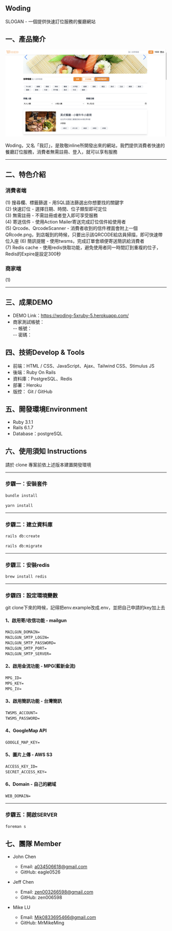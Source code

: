 Woding
------
SLOGAN - 一個提供快速訂位服務的餐廳網站

一、產品簡介
------
![image](/app/assets/images/home_page.png)
      
Woding，又名「我訂」，是致敬inline所開發出來的網站，我們提供消費者快速的餐廳訂位服務，消費者無需註冊、登入，就可以享有服務    


***


二、特色介紹
------
### **消費者端**
(1) 搜尋欄、標籤篩選 - 用SQL語法篩選出你想要找的關鍵字    
(2) 快速訂位 - 選擇日期、時間、位子類型即可定位  
(3) 無需註冊 - 不需註冊或者登入即可享受服務     
(4) 寄送信件 - 使用Action Mailer寄送完成訂位信件給使用者    
(5) Qrcode、QrcodeScanner - 消費者收到的信件裡面會附上一個QRcode.png，到店報到的時候，只要出示該QRCODE給店員掃描，即可快速帶位入座
(6) 簡訊提醒 - 使用twsms，完成訂單會順便寄送簡訊給消費者    
(7) Redis cache - 使用redis快取功能，避免使用者同一時間訂到重複的位子，Redis的Expire是設定300秒 

### **商家端**
(1) 

***

三、成果DEMO
------

- DEMO Link：https://woding-5xruby-5.herokuapp.com/
- 商家測試帳號：  
-- 帳號：   
-- 密碼：   



四、技術Develop & Tools
------

- 前端：HTML / CSS、JavaScript、Ajax、Tailwind CSS、Stimulus JS
- 後端：Ruby On Rails
- 資料庫：PostgreSQL、Redis
- 部署：Heroku
- 版控： Git / GitHub


五、開發環境Environment
------

- Ruby 3.1.1
- Rails 6.1.7
- Database：postgreSQL

六、使用須知 Instructions
------
請於 clone 專案前依上述版本建置開發環境

***

### 步驟一：安裝套件
```md
bundle install
```
```md
yarn install
```
***
### 步驟二：建立資料庫
```md
rails db:create
```
```md
rails db:migrate
```
***
### 步驟三：安裝redis
```md
brew install redis
```

***

### 步驟四：設定環境變數
git clone下來的時候，記得把env.example改成.env，並把自己申請的key加上去

#### 1、啟用寄/收信功能 - mailgun
```md
MAILGUN_DOMAIN=
MAILGUN_SMTP_LOGIN=
MAILGUN_SMTP_PASSWORD=
MAILGUN_SMTP_PORT=
MAILGUN_SMTP_SERVER=
```

#### 2、啟用金流功能 - MPG(藍新金流)
```md
MPG_ID=
MPG_KEY=
MPG_IV=
```

#### 3、啟用簡訊功能 - 台灣簡訊
```md
TWSMS_ACCOUNT=
TWSMS_PASSWORD=
```

#### 4、GoogleMap API
```md
GOOGLE_MAP_KEY=
```

#### 5、圖片上傳 - AWS S3
```md
ACCESS_KEY_ID=
SECRET_ACCESS_KEY=
```

#### 6、Domain - 自己的網域
```md
WEB_DOMAIN=
```

***

### 步驟五：開啟SERVER
```md
foreman s
```

七、團隊 Member
------

* John Chen
  - Email: a034506618@gmail.com
  - GitHub: eagle0526
      
* Jeff Chen
  - Email: zen003266598@gmail.com
  - GitHub: zen006598   


* Mike LU
  - Email: Mik0833695466@gmail.com
  - GitHub: MrMikeMing
